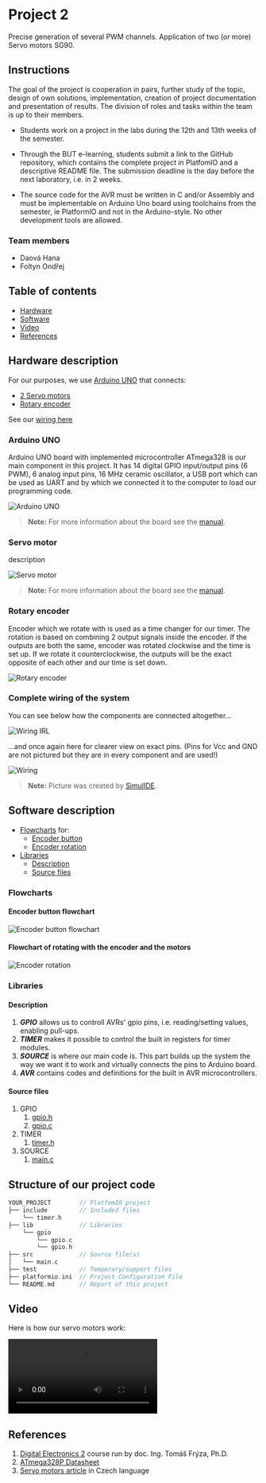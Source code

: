 # Project 2

Precise generation of several PWM channels. Application of two (or more) Servo motors SG90.

## Instructions

The goal of the project is cooperation in pairs, further study of the topic, design of own solutions, implementation, creation of project documentation and presentation of results. The division of roles and tasks within the team is up to their members.

* Students work on a project in the labs during the 12th and 13th weeks of the semester.

* Through the BUT e-learning, students submit a link to the GitHub repository, which contains the complete project in PlatfomIO and a descriptive README file. The submission deadline is the day before the next laboratory, i.e. in 2 weeks.

* The source code for the AVR must be written in C and/or Assembly and must be implementable on Arduino Uno board using toolchains from the semester, ie PlatformIO and not in the Arduino-style. No other development tools are allowed.

### Team members

* Daová Hana
* Foltyn Ondřej 

## Table of contents
* [Hardware](#Hardware)
* [Software](#Software)
* [Video](#Video)
* [References](#References)

<a name="Hardware"></a>
## Hardware description

For our purposes, we use [Arduino UNO](#ArduinoUNO) that connects:
* [2 Servo motors](#Servomotor)
* [Rotary encoder](#Rotaryencoder)

See our [wiring here](#Wiring)

<a name="ArduinoUNO"></a>
### Arduino UNO
Arduino UNO board with implemented microcontroller ATmega328 is our main component in this project. It has 14 digital GPIO input/output pins (6 PWM), 6 analog input pins, 16 MHz ceramic oscillator, a USB port which can be used as UART and by which we connected it to the computer to load our programming code.

![Arduino UNO](https://github.com/hakidaova/digital-electronics-2/blob/main/lab9-project1/images/arduino.jpeg)

> **Note:** For more information about the board see the [manual](https://docs.arduino.cc/resources/datasheets/A000066-datasheet.pdf).

<a name="Servomotor"></a>
### Servo motor
description

![Servo motor](https://github.com/hakidaova/digital-electronics-2/blob/main/lab10-project2/images/servo.jpg)

> **Note:** For more information about the board see the [manual](https://docs.arduino.cc/resources/datasheets/A000066-datasheet.pdf).

<a name="Rotaryencoder"></a>
### Rotary encoder
Encoder which we rotate with is used as a time changer for our timer. The rotation is based on combining 2 output signals inside the encoder. If the outputs are both the same, encoder was rotated clockwise and the time is set up. If we rotate it counterclockwise, the outputs will be the exact opposite of each other and our time is set down.

![Rotary encoder](https://github.com/hakidaova/digital-electronics-2/blob/main/lab9-project1/images/rotary-encoder.jpg)

<a name="Wiring"></a>
### Complete wiring of the system
You can see below how the components are connected altogether...

![Wiring IRL](https://github.com/hakidaova/digital-electronics-2/blob/main/lab10-project2/images/wiring.jpeg)

...and once again here for clearer view on exact pins. (Pins for Vcc and GND are not pictured but they are in every component and are used!)

![Wiring](https://github.com/hakidaova/digital-electronics-2/blob/main/lab10-project2/images/simullIde-schematic.jpeg)
> **Note:** Picture was created by [SimulIDE](https://www.simulide.com/p/home.html).
> 
<a name="Software"></a>
## Software description

* [Flowcharts](#Flowcharts) for:
   * [Encoder button](#Encoderbutton)
   * [Encoder rotation](#Servosrotating)
* [Libraries](#Libraries)
  * [Description](#Description)
  * [Source files](#Sourcefiles)

<a name="Flowcharts"></a>
### Flowcharts

<a name="Encoderbutton"></a>
#### Encoder button flowchart
![Encoder button flowchart](https://github.com/OndraFoltyn/digital-electronics-2/blob/main/projects/project1/Encoder_button.drawio.png)

<a name="Servosrotating"></a>
#### Flowchart of rotating with the encoder and the motors 
![Encoder rotation](https://github.com/OndraFoltyn/digital-electronics-2/blob/main/projects/project2/rotating_servos.drawio.svg)

<a name="Libraries"></a>
### Libraries

<a name="Description"></a>
#### Description
1. ***GPIO*** allows us to controll AVRs' gpio pins, i.e. reading/setting values, enabling pull-ups.
2. ***TIMER*** makes it possible to control the built in registers for timer modules.
3. ***SOURCE*** is where our main code is. This part builds up the system the way we want it to work and virtually connects the pins to Arduino board.
4. ***AVR*** contains codes and definitions for the built in AVR microcontrollers.

<a name="Sourcefiles"></a>
#### Source files
1. GPIO
   1. [gpio.h](https://github.com/hakidaova/digital-electronics-2/blob/main/lab10-project2/project2/lib/gpio/gpio.h)
   2. [gpio.c](https://github.com/hakidaova/digital-electronics-2/blob/main/lab10-project2/project2/lib/gpio/gpio.c)
2. TIMER
   1. [timer.h](https://github.com/hakidaova/digital-electronics-2/blob/main/lab10-project2/project2/include/timer.h)
3. SOURCE
   1. [main.c](https://github.com/hakidaova/digital-electronics-2/blob/main/lab10-project2/project2/src/main.c)

## Structure of our project code
   ```c
   YOUR_PROJECT        // PlatfomIO project
   ├── include         // Included files
       └── timer.h  
   ├── lib             // Libraries
       └── gpio
           └── gpio.c
           └── gpio.h
   ├── src             // Source file(s)
   │   └── main.c
   ├── test            // Temporary/support files
   ├── platformio.ini  // Project Configuration File
   └── README.md       // Report of this project
   ```

<a name="Video"></a>
## Video

Here is how our servo motors work:

![](https://github.com/hakidaova/digital-electronics-2/blob/main/lab10-project2/images/video.MOV)

<a name="References"></a>
## References

1. [Digital Electronics 2](https://github.com/tomas-fryza/digital-electronics-2) course run by doc. Ing. Tomáš Frýza, Ph.D.
2. [ATmega328P Datasheet](https://ww1.microchip.com/downloads/en/DeviceDoc/Atmel-7810-Automotive-Microcontrollers-ATmega328P_Datasheet.pdf)
3. [Servo motors article](https://navody.dratek.cz/arduino-projekty/servo-motor.html) in Czech language
